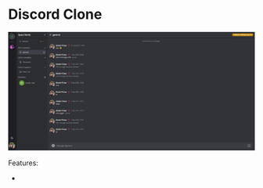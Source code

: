 # Discord Clone

<p align="center">
<img alt='/' src="/public/discord.jpg" width="900px" height="auto"/>
</p>

Features:

- 
